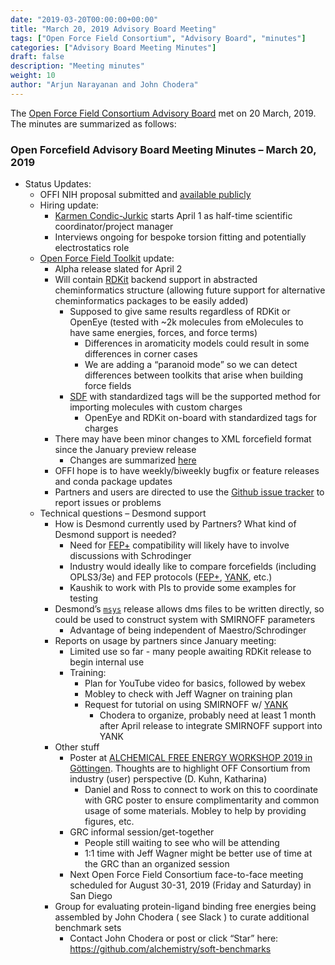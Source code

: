 ```yaml
---
date: "2019-03-20T00:00:00+00:00"
title: "March 20, 2019 Advisory Board Meeting"
tags: ["Open Force Field Consortium", "Advisory Board", "minutes"]
categories: ["Advisory Board Meeting Minutes"]
draft: false
description: "Meeting minutes"
weight: 10
author: "Arjun Narayanan and John Chodera"
---
```


The [Open Force Field Consortium Advisory Board](https://openforcefield.org/consortium/) met on 20 March, 2019.
The minutes are summarized as follows:

### Open Forcefield Advisory Board Meeting Minutes – March 20, 2019

* Status Updates:
  * OFFI NIH proposal submitted and [available publicly](https://openforcefield.org/news/seeking-nih-funding/)
  * Hiring update:
    * [Karmen Condic-Jurkic](http://www.choderalab.org/members/#karmen-condic-jurkic) starts April 1 as half-time scientific coordinator/project manager
    * Interviews ongoing for bespoke torsion fitting and potentially electrostatics role
  * [Open Force Field Toolkit](http://github.com/openforcefield/openforcefield) update:
    * Alpha release slated for April 2
    * Will contain [RDKit](http://www.rdkit.org/) backend support in abstracted cheminformatics structure (allowing future support for alternative cheminformatics packages to be easily added)
      * Supposed to give same results regardless of RDKit or OpenEye (tested with ~2k molecules from eMolecules to have same energies, forces, and force terms)
        * Differences in aromaticity models could result in some differences in corner cases
        * We are adding a “paranoid mode” so we can detect differences between toolkits that arise when building force fields
      * [SDF](https://en.wikipedia.org/wiki/Chemical_table_file#SDF) with standardized tags will be the supported method for importing molecules with custom charges
        * OpenEye and RDKit on-board with standardized tags for charges
    * There may have been minor changes to XML forcefield format since the January preview release
      * Changes are summarized [here](https://github.com/openforcefield/openforcefield/issues/191)
    * OFFI hope is to have weekly/biweekly bugfix or feature releases and conda package updates
    * Partners and users are directed to use the [Github issue tracker](ttps://github.com/openforcefield/openforcefield/issues/) to report issues or problems
  * Technical questions – Desmond support
    * How is Desmond currently used by Partners?  What kind of Desmond support is needed?
      * Need for [FEP+](https://www.schrodinger.com/fep) compatibility will likely have to involve discussions with Schrodinger
      * Industry would ideally like to compare forcefields (including OPLS3/3e) and FEP protocols ([FEP+](https://www.schrodinger.com/fep), [YANK](http://getyank.org), etc.)
      * Kaushik to work with PIs to provide some examples for testing
    * Desmond’s [`msys`](https://github.com/DEShawResearch/msys) release allows dms files to be written directly, so could be used to construct system with SMIRNOFF parameters
      * Advantage of being independent of Maestro/Schrodinger
    * Reports on usage by partners since January meeting:
      * Limited use so far - many people awaiting RDKit release to begin internal use
      * Training:
        * Plan for YouTube video for basics, followed by webex
        * Mobley to check with Jeff Wagner on training plan
        * Request for tutorial on using SMIRNOFF w/ [YANK](http://getyank.org)
          * Chodera to organize, probably need at least 1 month after April release to integrate SMIRNOFF support into YANK
    * Other stuff
      * Poster at [ALCHEMICAL FREE ENERGY WORKSHOP 2019 in Göttingen](http://pmx.mpibpc.mpg.de/workshop_alchemistry2019/index.html).  Thoughts are to highlight OFF Consortium from industry (user) perspective (D. Kuhn, Katharina)
        * Daniel and Ross to connect to work on this to coordinate with GRC poster to ensure complimentarity and common usage of some materials.  Mobley to help by providing figures, etc.
      * GRC informal session/get-together
        * People still waiting to see who will be attending
        * 1:1 time with Jeff Wagner might be better use of time at the GRC than an organized session
      * Next Open Force Field Consortium face-to-face meeting scheduled for August 30-31, 2019 (Friday and Saturday) in San Diego
    * Group for evaluating protein-ligand binding free energies being assembled by John Chodera ( see Slack ) to curate additional benchmark sets
      * Contact John Chodera or post or click “Star” here: https://github.com/alchemistry/soft-benchmarks
